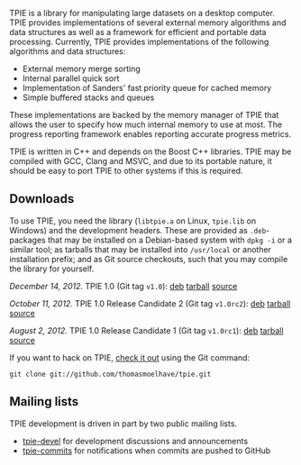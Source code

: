 TPIE is a library for manipulating large datasets on a desktop computer.
TPIE provides implementations of several external memory algorithms and data
structures as well as a framework for efficient and portable data processing.
Currently, TPIE provides implementations of the following algorithms and data
structures:

* External memory merge sorting
* Internal parallel quick sort
* Implementation of Sanders' fast priority queue for cached memory
* Simple buffered stacks and queues

These implementations are backed by the memory manager of TPIE that allows
the user to specify how much internal memory to use at most. The progress
reporting framework enables reporting accurate progress metrics.

TPIE is written in C++ and depends on the Boost C++ libraries. TPIE may be
compiled with GCC, Clang and MSVC, and due to its portable nature, it should be
easy to port TPIE to other systems if this is required.

Downloads
---------

To use TPIE, you need the library (`libtpie.a` on Linux,
`tpie.lib` on Windows) and the development headers.
These are provided as `.deb`-packages that may be installed on a
Debian-based system with `dpkg -i` or a similar tool;
as tarballs that may be installed into `/usr/local` or another installation prefix;
and as Git source checkouts, such that you may compile the library for yourself.

*December 14, 2012.*
TPIE 1.0 (Git tag `v1.0`):
[deb](downloads/tpie-1.0.0-Linux.deb)
[tarball](downloads/tpie-1.0.0-Linux.tar.gz)
[source](https://github.com/thomasmoelhave/tpie/tree/v1.0)

*October 11, 2012.*
TPIE 1.0 Release Candidate 2 (Git tag `v1.0rc2`):
[deb](downloads/tpie-1.0.0rc2-Linux.deb)
[tarball](downloads/tpie-1.0.0rc2-Linux.tar.gz)
[source](https://github.com/thomasmoelhave/tpie/tree/v1.0rc2)

*August 2, 2012.*
TPIE 1.0 Release Candidate 1 (Git tag `v1.0rc1`):
[deb](downloads/tpie-1.0.0rc1-Linux.deb)
[tarball](downloads/tpie-1.0.0rc1-Linux.tar.gz)
[source](https://github.com/thomasmoelhave/tpie/tree/v1.0rc1)

If you want to hack on TPIE,
[check it out](https://github.com/thomasmoelhave/tpie) using the Git
command:

```git clone git://github.com/thomasmoelhave/tpie.git```

Mailing lists
-------------

TPIE development is driven in part by two public mailing lists.

* [tpie-devel](http://mailman.nfit.au.dk/mailman/listinfo/madalgo.au.dk-tpie-devel)
  for development discussions and announcements
* [tpie-commits](http://mailman.nfit.au.dk/mailman/listinfo/madalgo.au.dk-tpie-commits)
  for notifications when commits are pushed to GitHub
